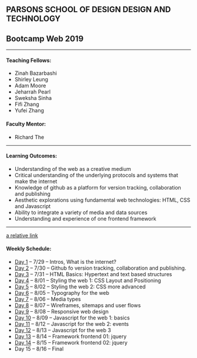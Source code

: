 ## PARSONS SCHOOL OF DESIGN DESIGN AND TECHNOLOGY
## Bootcamp Web 2019

---
#### Teaching Fellows: 
* Zinah Bazarbashi
* Shirley Leung
* Adam Moore
* Jeharrah Pearl
* Sweksha Sinha
* Fifi Zhang
* Yufei Zhang

#### Faculty Mentor:
* Richard The

---
#### Learning Outcomes: 
* Understanding of the web as a creative medium
* Critical understanding of the underlying protocols and systems that make the internet
* Knowledge of github as a platform for version tracking, collaboration and publishing
* Aesthetic explorations using fundamental web technologies: HTML, CSS and Javascript
* Ability to integrate a variety of media and data sources
* Understanding and experience of one frontend framework
---
[a relative link](Day_01)
#### Weekly Schedule:
* [Day 1](Day_01) – 7/29 – Intros, What is the internet?
* [Day 2](Day_02) – 7/30 – Github fo version tracking, collaboration and publishing.
* [Day 3](Day_03) – 7/31 – HTML Basics: Hypertext and text based structures
* [Day 4](Day_04) – 8/01 – Styling the web 1: CSS Layout and Positioning
* [Day 5](Day_05) – 8/02 – Styling the web 2: CSS more advanced
* [Day 6](Day_06) – 8/05 – Typography for the web
* [Day 7](Day_07) – 8/06 – Media types
* [Day 8](Day_08) – 8/07 – Wireframes, sitemaps and user flows
* [Day 9](Day_09) – 8/08 – Responsive web design
* [Day 10](Day_10) – 8/09 – Javascript for the web 1: basics
* [Day 11](Day_11) – 8/12 – Javascript for the web 2: events
* [Day 12](Day_12) – 8/13 – Javascript for the web 3
* [Day 13](Day_13) – 8/14 – Framework frontend 01: jquery
* [Day 14](Day_14) – 8/15 – Framework frontend 02: jquery
* Day 15 – 8/16 – Final
